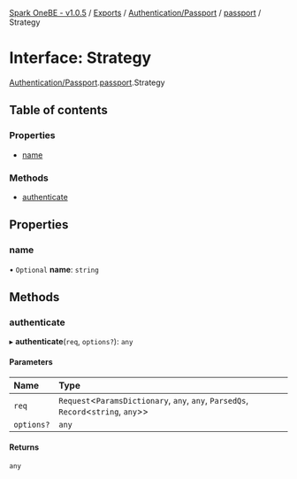 [Spark OneBE - v1.0.5](../README.md) / [Exports](../modules.md) / [Authentication/Passport](../modules/Authentication_Passport.md) / [passport](../modules/Authentication_Passport.passport.md) / Strategy

# Interface: Strategy

[Authentication/Passport](../modules/Authentication_Passport.md).[passport](../modules/Authentication_Passport.passport.md).Strategy

## Table of contents

### Properties

- [name](Authentication_Passport.passport.Strategy.md#name)

### Methods

- [authenticate](Authentication_Passport.passport.Strategy.md#authenticate)

## Properties

### name

• `Optional` **name**: `string`

## Methods

### authenticate

▸ **authenticate**(`req`, `options?`): `any`

#### Parameters

| Name | Type |
| :------ | :------ |
| `req` | `Request`<`ParamsDictionary`, `any`, `any`, `ParsedQs`, `Record`<`string`, `any`\>\> |
| `options?` | `any` |

#### Returns

`any`
